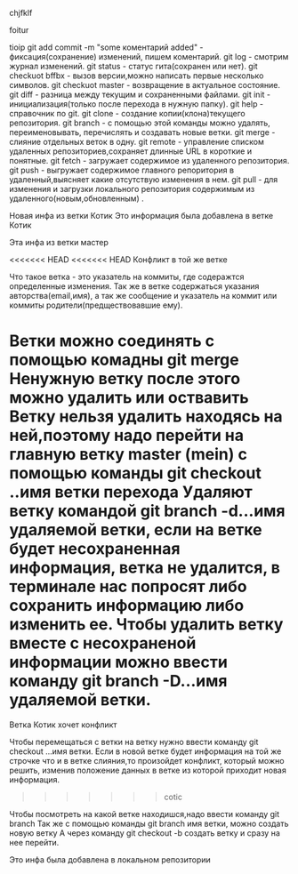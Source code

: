 chjfklf

foitur

tioip
git add commit -m "some коментарий added" - фиксация(сохранение) изменений, пишем коментарий.
git log - смотрим журнал изменений.
git status - статус гита(сохранен или нет).
git checkuot bffbx - вызов версии,можно написать первые несколько символов.
git checkuot master - возвращение в актуальное состояние.
git diff - разница между текущим и сохраненными файлами.
git init - инициализация(только после перехода в нужную папку).
git help - справочник по git.
git clone -  создание копии(клона)текущего репозитория.
git branch - с помощью этой команды можно удалять, переименовывать, перечислять и создавать новые ветки.
git merge - слияние отдельных веток в одну.
git remote - управление списком удаленных репозиториев,сохраняет длинные URL в короткие и понятные.
git fetch - загружает содержимое из удаленного репозитория.
git push - выгружает содержимое главного репоритория в удаленный,выясняет какие отсутствую изменения в нем.
git pull - для изменения и загрузки локального репозитория содержимым из удаленного(новым,обновленным) .

Новая инфа из ветки Котик 
Это информация была добавлена в ветке Котик

  Эта инфа из ветки мастер

<<<<<<< HEAD
<<<<<<< HEAD
Конфликт в той же ветке

Что такое ветка - это указатель на коммиты, где содеражтся определенные изменения. Так же в ветке содержаться указания авторства(email,имя), а так же сообщение и указатель на коммит или коммиты родители(предществовавшие ему).

Ветки можно соединять с помощью комадны git merge
Ненужную ветку после этого можно удалить или оствавить
Ветку нельзя удалить находясь на ней,поэтому надо перейти на главную ветку master (mein) с помощью команды git checkout ..имя ветки перехода
Удаляют ветку командой git branch -d...имя удаляемой ветки, если на ветке будет несохраненная информация, ветка не удалится, в терминале нас попросят либо сохранить информацию либо изменить ее.
Чтобы удалить ветку вместе с несохраненой информации можно ввести команду git branch -D...имя удаляемой ветки.
=======
Ветка Котик хочет конфликт

Чтобы перемещаться с ветки на ветку нужно ввести команду 
git checkout ...имя ветки.
Если в новой ветке будет информация на той же строчке
что  и в ветке слияния,то произойдет конфликт, который можно решить, изменив положение данных в ветке из которой приходит новая информация.
>>>>>>> cotic

Чтобы посмотреть на какой ветке находишся,надо ввести команду git branch
Так же с помощью команды git branch имя ветки, можно создать новую ветку
А через команду git checkout -b создать ветку и сразу на нее перейти.


Это инфа была добавлена в локальном репозитории
